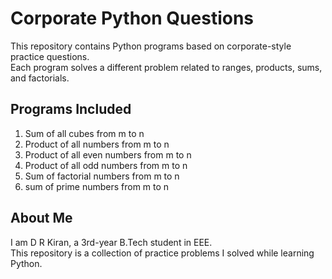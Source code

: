 # Corporate Python Questions

This repository contains Python programs based on corporate-style practice questions.  
Each program solves a different problem related to ranges, products, sums, and factorials.

## Programs Included

1. Sum of all cubes from m to n  
2. Product of all numbers from m to n  
3. Product of all even numbers from m to n  
4. Product of all odd numbers from m to n  
5. Sum of factorial numbers from m to n
6. sum of prime numbers from m to n

## About Me

I am D R Kiran, a 3rd-year B.Tech student in EEE.  
This repository is a collection of practice problems I solved while learning Python.

